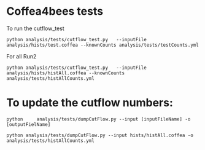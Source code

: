 # Coffea4bees tests

To run the cutflow_test

```
python analysis/tests/cutflow_test.py   --inputFile analysis/hists/test.coffea --knownCounts analysis/tests/testCounts.yml
```

For all Run2

```
python analysis/tests/cutflow_test.py   --inputFile analysis/hists/histAll.coffea --knownCounts analysis/tests/histAllCounts.yml
```

# To update the cutflow numbers:

```
python     analysis/tests/dumpCutFlow.py --input [inputFileName] -o [outputFielName]
```

```
python analysis/tests/dumpCutFlow.py --input hists/histAll.coffea -o analysis/tests/histAllCounts.yml
```

